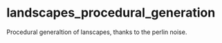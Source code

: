 # landscapes_procedural_generation
Procedural generaltion of lanscapes, thanks to the perlin noise.

